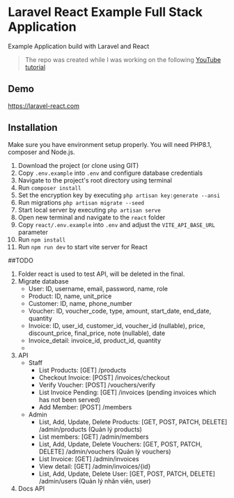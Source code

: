 # Laravel React Example Full Stack Application
Example Application build with Laravel and React

> The repo was created while I was working on the following [YouTube tutorial](https://youtu.be/qJq9ZMB2Was)

## Demo
https://laravel-react.com


## Installation 
Make sure you have environment setup properly. You will need PHP8.1, composer and Node.js.

1. Download the project (or clone using GIT)
2. Copy `.env.example` into `.env` and configure database credentials
3. Navigate to the project's root directory using terminal
4. Run `composer install`
5. Set the encryption key by executing `php artisan key:generate --ansi`
6. Run migrations `php artisan migrate --seed`
7. Start local server by executing `php artisan serve`
8. Open new terminal and navigate to the `react` folder
9. Copy `react/.env.example` into `.env` and adjust the `VITE_API_BASE_URL` parameter
9. Run `npm install`
10. Run `npm run dev` to start vite server for React




##TODO
1. Folder react is used to test API, will be deleted in the final.
2. Migrate database
    - User: ID, username, email, password, name, role
    - Product: ID, name, unit_price
    - Customer: ID, name, phone_number
    - Voucher: ID, voucher_code, type, amount, start_date, end_date, quantity
    - Invoice: ID, user_id, customer_id, voucher_id (nullable), price, discount_price, final_price, note (nullable), date
    - Invoice_detail: invoice_id, product_id, quantity
    - 
3. API
   + Staff
       - List Products: [GET] /products
       - Checkout Invoice: [POST] /invoices/checkout
       - Verify Voucher: [POST] /vouchers/verify
       - List Invoice Pending: [GET] /invoices (pending invoices which has not been served)
       - Add Member: [POST] /members
   + Admin
       - List, Add, Update, Delete Products: [GET, POST, PATCH, DELETE] /admin/products (Quản lý products)
       - List members: [GET] /admin/members
       - List, Add, Update, Delete Vouchers: [GET, POST, PATCH, DELETE] /admin/vouchers (Quản lý vouchers)
       - List Invoice: [GET] /admin/invoices
       - View detail: [GET] /admin/invoices/{id}
       - List, Add, Update, Delete User: [GET, POST, PATCH, DELETE] /admin/users (Quản lý nhân viên, user)
5. Docs API
